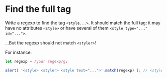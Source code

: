 # Find the full tag

Write a regexp to find the tag `<style...>`. It should match the full tag: it may have no attributes `<style>` or have several of them `<style type="..." id="...">`.

...But the regexp should not match `<styler>`!

For instance:

```javascript
let regexp = /your regexp/g;

alert( '<style> <styler> <style test="...">'.match(regexp) ); // <style>, <style test="...">
```

